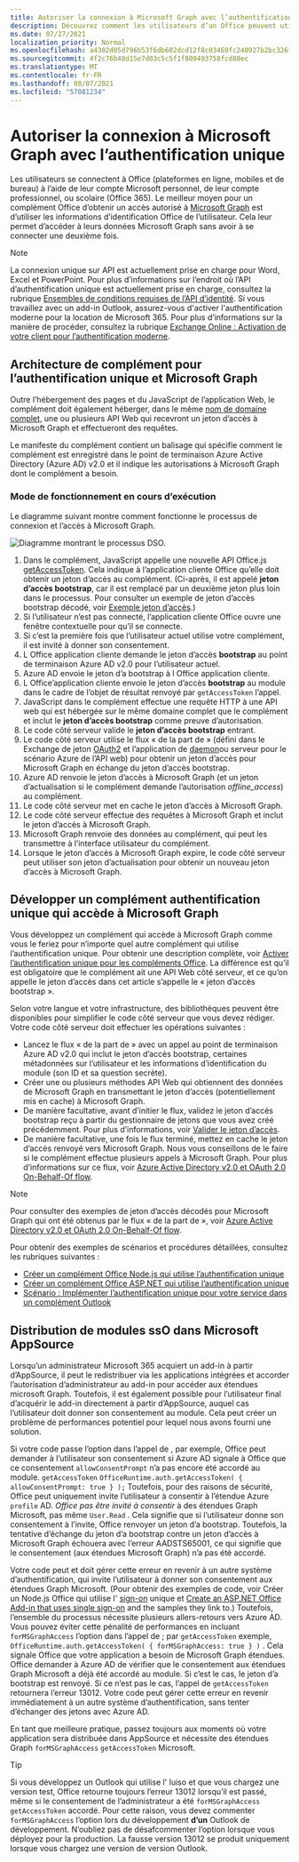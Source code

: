 ```yaml
---
title: Autoriser la connexion à Microsoft Graph avec l’authentification unique
description: Découvrez comment les utilisateurs d’un Office peuvent utiliser l' sign-on unique (SSO) pour extraire des données de Microsoft Graph.
ms.date: 07/27/2021
localization_priority: Normal
ms.openlocfilehash: a4302d05d796b53f6db602dcd12f8c03469fc240927b2bc326ffa9f07a5d8954
ms.sourcegitcommit: 4f2c76b48d15e7d03c5c5f1f809493758fcd88ec
ms.translationtype: MT
ms.contentlocale: fr-FR
ms.lasthandoff: 08/07/2021
ms.locfileid: "57081234"
---
```

# <a name="authorize-to-microsoft-graph-with-sso"></a>Autoriser la connexion à Microsoft Graph avec l’authentification unique

Les utilisateurs se connectent à Office (plateformes en ligne, mobiles et de bureau) à l’aide de leur compte Microsoft personnel, de leur compte professionnel, ou scolaire (Office 365). Le meilleur moyen pour un complément Office d’obtenir un accès autorisé à [Microsoft Graph](https://developer.microsoft.com/graph/docs) est d’utiliser les informations d’identification Office de l’utilisateur. Cela leur permet d’accéder à leurs données Microsoft Graph sans avoir à se connecter une deuxième fois.

> [!NOTE]
> La connexion unique sur API est actuellement prise en charge pour Word, Excel et PowerPoint. Pour plus d’informations sur l’endroit où l’API d’authentification unique est actuellement prise en charge, consultez la rubrique [Ensembles de conditions requises de l’API d’identité](../reference/requirement-sets/identity-api-requirement-sets.md).
> Si vous travaillez avec un add-in Outlook, assurez-vous d'activer l'authentification moderne pour la location de Microsoft 365. Pour plus d’informations sur la manière de procéder, consultez la rubrique [Exchange Online : Activation de votre client pour l’authentification moderne](https://social.technet.microsoft.com/wiki/contents/articles/32711.exchange-online-how-to-enable-your-tenant-for-modern-authentication.aspx).

## <a name="add-in-architecture-for-sso-and-microsoft-graph"></a>Architecture de complément pour l’authentification unique et Microsoft Graph

Outre l’hébergement des pages et du JavaScript de l’application Web, le complément doit également héberger, dans le même [nom de domaine complet](/windows/desktop/DNS/f-gly#_dns_fully_qualified_domain_name_fqdn__gly), une ou plusieurs API Web qui recevront un jeton d’accès à Microsoft Graph et effectueront des requêtes.

Le manifeste du complément contient un balisage qui spécifie comment le complément est enregistré dans le point de terminaison Azure Active Directory (Azure AD) v2.0 et il indique les autorisations à Microsoft Graph dont le complément a besoin.

### <a name="how-it-works-at-runtime"></a>Mode de fonctionnement en cours d’exécution

Le diagramme suivant montre comment fonctionne le processus de connexion et l’accès à Microsoft Graph.

![Diagramme montrant le processus DSO.](../images/sso-access-to-microsoft-graph.png)

1. Dans le complément, JavaScript appelle une nouvelle API Office.js [getAccessToken](/javascript/api/office-runtime/officeruntime.auth#getAccessToken_options_). Cela indique à l’application cliente Office qu’elle doit obtenir un jeton d’accès au complément. (Ci-après, il est appelé **jeton d’accès bootstrap**, car il est remplacé par un deuxième jeton plus loin dans le processus. Pour consulter un exemple de jeton d’accès bootstrap décodé, voir [Exemple jeton d’accès](sso-in-office-add-ins.md#example-access-token).)
2. Si l’utilisateur n’est pas connecté, l’application cliente Office ouvre une fenêtre contextuelle pour qu’il se connecte.
3. Si c’est la première fois que l’utilisateur actuel utilise votre complément, il est invité à donner son consentement.
4. L Office application cliente demande le jeton d’accès **bootstrap** au point de terminaison Azure AD v2.0 pour l’utilisateur actuel.
5. Azure AD envoie le jeton d’a bootstrap à l Office application cliente.
6. L Office’application cliente envoie le jeton d’accès **bootstrap** au module dans le cadre de l’objet de résultat renvoyé par `getAccessToken` l’appel.
7. JavaScript dans le complément effectue une requête HTTP à une API web qui est hébergée sur le même domaine complet que le complément et inclut le **jeton d’accès bootstrap** comme preuve d’autorisation.
8. Le code côté serveur valide le **jeton d’accès bootstrap** entrant.
9. Le code côté serveur utilise le flux « de la part de » (défini dans le Exchange de jeton [OAuth2](https://tools.ietf.org/html/draft-ietf-oauth-token-exchange-02) et l’application de [daemon](/azure/active-directory/develop/active-directory-authentication-scenarios)ou serveur pour le scénario Azure de l’API web) pour obtenir un jeton d’accès pour Microsoft Graph en échange du jeton d’accès bootstrap.
10. Azure AD renvoie le jeton d’accès à Microsoft Graph (et un jeton d’actualisation si le complément demande l’autorisation *offline_access*) au complément.
11. Le code côté serveur met en cache le jeton d’accès à Microsoft Graph.
12. Le code côté serveur effectue des requêtes à Microsoft Graph et inclut le jeton d’accès à Microsoft Graph.
13. Microsoft Graph renvoie des données au complément, qui peut les transmettre à l’interface utilisateur du complément.
14. Lorsque le jeton d’accès à Microsoft Graph expire, le code côté serveur peut utiliser son jeton d’actualisation pour obtenir un nouveau jeton d’accès à Microsoft Graph.

## <a name="develop-an-sso-add-in-that-accesses-microsoft-graph"></a>Développer un complément authentification unique qui accède à Microsoft Graph

Vous développez un complément qui accède à Microsoft Graph comme vous le feriez pour n’importe quel autre complément qui utilise l’authentification unique. Pour obtenir une description complète, voir [Activer l’authentification unique pour les compléments Office](../develop/sso-in-office-add-ins.md). La différence est qu’il est obligatoire que le complément ait une API Web côté serveur, et ce qu’on appelle le jeton d’accès dans cet article s’appelle le « jeton d’accès bootstrap ».

Selon votre langue et votre infrastructure, des bibliothèques peuvent être disponibles pour simplifier le code côté serveur que vous devez rédiger. Votre code côté serveur doit effectuer les opérations suivantes :

* Lancez le flux « de la part de » avec un appel au point de terminaison Azure AD v2.0 qui inclut le jeton d’accès bootstrap, certaines métadonnées sur l’utilisateur et les informations d’identification du module (son ID et sa question secrète).
* Créer une ou plusieurs méthodes API Web qui obtiennent des données de Microsoft Graph en transmettant le jeton d’accès (potentiellement mis en cache) à Microsoft Graph.
* De manière facultative, avant d’initier le flux, validez le jeton d’accès bootstrap reçu à partir du gestionnaire de jetons que vous avez créé précédemment. Pour plus d’informations, voir [Valider le jeton d’accès](sso-in-office-add-ins.md#validate-the-access-token). 
* De manière facultative, une fois le flux terminé, mettez en cache le jeton d’accès renvoyé vers Microsoft Graph. Nous vous conseillons de le faire si le complément effectue plusieurs appels à Microsoft Graph. Pour plus d’informations sur ce flux, voir [Azure Active Directory v2.0 et OAuth 2.0 On-Behalf-Of flow](/azure/active-directory/develop/active-directory-v2-protocols-oauth-on-behalf-of).

> [!NOTE]
> Pour consulter des exemples de jeton d’accès décodés pour Microsoft Graph qui ont été obtenus par le flux « de la part de », voir [Azure Active Directory v2.0 et OAuth 2.0 On-Behalf-Of flow](/azure/active-directory/develop/active-directory-v2-protocols-oauth-on-behalf-of).

Pour obtenir des exemples de scénarios et procédures détaillées, consultez les rubriques suivantes :

* [Créer un complément Office Node.js qui utilise l’authentification unique](create-sso-office-add-ins-nodejs.md)
* [Créer un complément Office ASP.NET qui utilise l’authentification unique](create-sso-office-add-ins-aspnet.md)
* [Scénario : Implémenter l’authentification unique pour votre service dans un complément Outlook](../outlook/implement-sso-in-outlook-add-in.md)

## <a name="distributing-sso-enabled-add-ins-in-microsoft-appsource"></a>Distribution de modules ssO dans Microsoft AppSource

Lorsqu’un administrateur Microsoft 365 acquiert un add-in à partir d’AppSource, il peut le redistribuer via les applications intégrées et accorder l’autorisation d’administrateur au add-in pour accéder aux étendues microsoft Graph. [](https://appsource.microsoft.com) [](/microsoft-365/admin/manage/test-and-deploy-microsoft-365-apps) Toutefois, il est également possible pour l’utilisateur final d’acquérir le add-in directement à partir d’AppSource, auquel cas l’utilisateur doit donner son consentement au module. Cela peut créer un problème de performances potentiel pour lequel nous avons fourni une solution.

Si votre code passe l’option dans l’appel de , par exemple, Office peut demander à l’utilisateur son consentement si Azure AD signale à Office que ce consentement `allowConsentPrompt` n’a pas encore été accordé au module. `getAccessToken` `OfficeRuntime.auth.getAccessToken( { allowConsentPrompt: true } );` Toutefois, pour des raisons de sécurité, Office peut uniquement invite l’utilisateur à consentir à l’étendue Azure `profile` AD. *Office pas être invité à consentir* à des étendues Graph Microsoft, pas même `User.Read` . Cela signifie que si l’utilisateur donne son consentement à l’invite, Office renvoyer un jeton d’a bootstrap. Toutefois, la tentative d’échange du jeton d’a bootstrap contre un jeton d’accès à Microsoft Graph échouera avec l’erreur AADSTS65001, ce qui signifie que le consentement (aux étendues Microsoft Graph) n’a pas été accordé.

Votre code peut et doit gérer cette erreur en revenir à un autre système d’authentification, qui invite l’utilisateur à donner son consentement aux étendues Graph Microsoft. (Pour obtenir des exemples de code, voir Créer un Node.js Office qui utilise l' [sign-on](create-sso-office-add-ins-nodejs.md) unique et [Create an ASP.NET Office Add-in that uses single sign-on](create-sso-office-add-ins-aspnet.md) and the samples they link to.) Toutefois, l’ensemble du processus nécessite plusieurs allers-retours vers Azure AD. Vous pouvez éviter cette pénalité de performances en incluant `forMSGraphAccess` l’option dans l’appel de ; par `getAccessToken` exemple, `OfficeRuntime.auth.getAccessToken( { forMSGraphAccess: true } )` .  Cela signale Office que votre application a besoin de Microsoft Graph étendues. Office demander à Azure AD de vérifier que le consentement aux étendues Graph Microsoft a déjà été accordé au module. Si c’est le cas, le jeton d’a bootstrap est renvoyé. Si ce n’est pas le cas, l’appel de `getAccessToken` retournera l’erreur 13012. Votre code peut gérer cette erreur en revenir immédiatement à un autre système d’authentification, sans tenter d’échanger des jetons avec Azure AD.

En tant que meilleure pratique, passez toujours aux moments où votre application sera distribuée dans AppSource et nécessite des étendues Graph `forMSGraphAccess` `getAccessToken` Microsoft.

> [!TIP]
> Si vous développez un Outlook qui utilise l' luiso et que vous  chargez une version test, Office retourne toujours l’erreur 13012 lorsqu’il est passé, même si le consentement de l’administrateur a été `forMSGraphAccess` `getAccessToken` accordé. Pour cette raison, vous devez commenter `forMSGraphAccess` l’option lors du développement **d’un** Outlook de développement. N’oubliez pas de désafcommenter l’option lorsque vous déployez pour la production. La fausse version 13012 se produit uniquement lorsque vous chargez une version de version Outlook.
